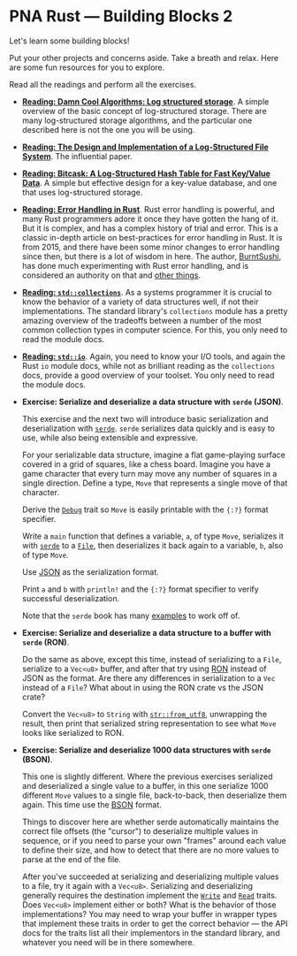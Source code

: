 # PNA Rust &mdash; Building Blocks 2

Let's learn some building blocks!

Put your other projects and concerns aside. Take a breath and relax. Here
are some fun resources for you to explore.

Read all the readings and perform all the exercises.

- **[Reading: Damn Cool Algorithms: Log structured storage][lss]**. A simple
  overview of the basic concept of log-structured storage. There are many
  log-structured storage algorithms, and the particular one described here is
  not the one you will be using.

- **[Reading: The Design and Implementation of a Log-Structured File
  System][lsfs]**. The influential paper.

- **[Reading: Bitcask: A Log-Structured Hash Table for Fast Key/Value Data][bc]**.
  A simple but effective design for a key-value database, and one that uses
  log-structured storage.

- **[Reading: Error Handling in Rust][e]**. Rust error handling is powerful, and
  many Rust programmers adore it once they have gotten the hang of it. But it is
  complex, and has a complex history of trial and error. This is a classic
  in-depth article on best-practices for error handling in Rust. It is from
  2015, and there have been some minor changes to error handling since then, but
  there is a lot of wisdom in here. The author, [BurntSushi], has done much
  experimenting with Rust error handling, and is considered an authority on that
  and [other things].

- **[Reading: `std::collections`][c]**. As a systems programmer it is crucial to
  know the behavior of a variety of data structures well, if not their
  implementations. The standard library's `collections` module has a pretty
  amazing overview of the tradeoffs between a number of the most common
  collection types in computer science. For this, you only need to read the
  module docs.

- **[Reading: `std::io`][io]**. Again, you need to know your I/O tools, and
  again the Rust `io` module docs, while not as brilliant reading as the
  `collections` docs, provide a good overview of your toolset. You only need to
  read the module docs.

- **Exercise: Serialize and deserialize a data structure with `serde` (JSON)**.

  This exercise and the next two will introduce basic serialization and
  deserialization with [`serde`]. `serde` serializes data quickly and is easy to
  use, while also being extensible and expressive.

  For your serializable data structure, imagine a flat game-playing surface
  covered in a grid of squares, like a chess board. Imagine you have a game
  character that every turn may move any number of squares in a single
  direction. Define a type, `Move` that represents a single move of that
  character.

  Derive the [`Debug`] trait so `Move` is easily printable with the `{:?}`
  format specifier.

  Write a `main` function that defines a variable, `a`, of type `Move`,
  serializes it with [`serde`] to a [`File`], then deserializes it back again to a
  variable, `b`, also of type `Move`.

  Use [JSON] as the serialization format.

  Print `a` and `b` with `println!` and the `{:?}` format specifier to verify
  successful deserialization.

  Note that the `serde` book has many [examples] to work off of.

- **Exercise: Serialize and deserialize a data structure to a buffer with
    `serde` (RON)**.

  Do the same as above, except this time, instead of serializing to a `File`,
  serialize to a `Vec<u8>` buffer, and after that try using [RON] instead of
  JSON as the format. Are there any differences in serialization to a `Vec`
  instead of a `File`? What about in using the RON crate vs the JSON crate?

  Convert the `Vec<u8>` to `String` with [`str::from_utf8`], unwrapping the
  result, then print that serialized string representation to see what `Move`
  looks like serialized to RON.

- **Exercise: Serialize and deserialize 1000 data structures with `serde` (BSON)**.

  This one is slightly different. Where the previous exercises serialized and
  deserialized a single value to a buffer, in this one serialize 1000 different
  `Move` values to a single file, back-to-back, then deserialize them again.
  This time use the [BSON] format.

  Things to discover here are whether serde automatically maintains the correct
  file offsets (the "cursor") to deserialize multiple values in sequence, or if
  you need to parse your own "frames" around each value to define their size,
  and how to detect that there are no more values to parse at the end of the
  file.

  After you've succeeded at serializing and deserializing multiple values to a
  file, try it again with a `Vec<u8>`. Serializing and deserializing generally
  requires the destination implement the [`Write`] and [`Read`] traits. Does
  `Vec<u8>` implement either or both? What is the behavior of those
  implementations? You may need to wrap your buffer in wrapper types that
  implement these traits in order to get the correct behavior &mdash; the
  API docs for the traits list all their implementors in the standard library,
  and whatever you need will be in there somewhere.


[`File`]: https://doc.rust-lang.org/std/fs/struct.File.html
[`Write`]: https://doc.rust-lang.org/std/io/trait.Write.html
[`Read`]: https://doc.rust-lang.org/std/io/trait.Read.html
[BSON]: https://github.com/zonyitoo/bson-rs
[RON]: https://github.com/ron-rs/ron
[`str::from_utf8`]: https://doc.rust-lang.org/std/str/fn.from_utf8.html
[JSON]: https://github.com/serde-rs/json
[`Debug`]: https://doc.rust-lang.org/std/fmt/trait.Debug.html
[examples]: https://serde.rs/examples.html
[`serde`]: https://serde.rs/
[lss]: http://blog.notdot.net/2009/12/Damn-Cool-Algorithms-Log-structured-storage
[lsfs]: https://people.eecs.berkeley.edu/~brewer/cs262/LFS.pdf
[io]: https://doc.rust-lang.org/std/io/
[c]: https://doc.rust-lang.org/std/collections/
[e]: https://blog.burntsushi.net/rust-error-handling/
[bc]: https://github.com/basho/bitcask/blob/develop/doc/bitcask-intro.pdf
[BurntSushi]: https://github.com/BurntSushi
[other things]: https://github.com/BurntSushi/ripgrep

<!-- TODO: better LSS paper -->
<!-- TODO: want a general non-wikipedia survey of how databases and/or key/value dbs work -->
